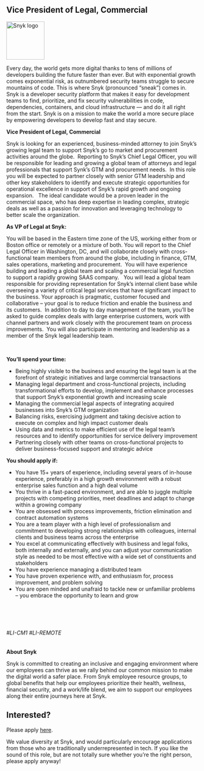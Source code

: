 Vice President of Legal, Commercial
---

<img src="https://res.cloudinary.com/snyk/image/upload/v1537345894/press-kit/brand/logo-black.png" width="100" alt="Snyk logo" />

<div class="content-intro"><p><span style="font-weight: 400;">Every day, the world gets more digital thanks to tens of millions of developers building the future faster than ever. But with exponential growth comes exponential risk, as outnumbered security teams struggle to secure mountains of code. This is where Snyk (pronounced “sneak”) comes in. Snyk is a developer security platform that makes it easy for development teams to find, prioritize, and fix security vulnerabilities in code, dependencies, containers, and cloud infrastructure — and do it all right from the start. Snyk is on a mission to make the world a more secure place by empowering developers to develop fast and stay secure.</span></p></div><p><strong>Vice President of Legal, Commercial&nbsp;&nbsp;&nbsp;</strong></p>
<p><span style="font-weight: 400;">Snyk is looking for an experienced, business-minded attorney to join Snyk’s growing legal team to support Snyk’s go to market and procurement activities around the globe.&nbsp; Reporting to Snyk’s Chief Legal Officer, you will be responsible for leading and growing a global team of attorneys and legal professionals that support Synk’s GTM and procurement needs.&nbsp; In this role you will be expected to partner closely with senior GTM leadership and other key stakeholders to identify and execute strategic opportunities for operational excellence in support of Snyk’s rapid growth and ongoing expansion. &nbsp; </span><span style="font-weight: 400;">The ideal candidate would be a proven leader in the commercial space, who has deep expertise in leading complex, strategic deals as well as a passion for innovation and leveraging technology to better scale the organization.</span></p>
<p><strong>As VP of Legal at Snyk:</strong></p>
<p><span style="font-weight: 400;">You will be based in the Eastern time zone of the US, working either from or Boston office or remotely or a mixture of both. You will report to the Chief Legal Officer in Washington, DC, and will collaborate closely with cross-functional team members from around the globe, including in finance, GTM, sales operations, marketing and procurement.&nbsp; You will have experience building and leading a global team and scaling a commercial legal function to support a rapidly growing SAAS company. &nbsp; </span><span style="font-weight: 400;">You will lead a global team responsible for providing representation for Snyk’s internal client base while overseeing a variety of critical legal services that have significant impact to the business.</span><span style="font-weight: 400;"> Your approach is pragmatic, customer focused and collaborative – your goal is to reduce friction and enable the business and its customers.&nbsp; In addition to day to day management of the team, you’ll be asked to guide complex deals with large enterprise customers, work with channel partners and work closely with the procurement team on process improvements.&nbsp; You will also participate in mentoring and leadership as a member of the Snyk legal leadership team.</span></p>
<p>&nbsp;</p>
<p><strong>You’ll spend your time:</strong></p>
<ul>
<li style="font-weight: 400;"><span style="font-weight: 400;">Being highly visible to the business and ensuring the legal team is at the forefront of strategic initiatives and large commercial transactions</span></li>
<li style="font-weight: 400;"><span style="font-weight: 400;">Managing legal department and cross-functional projects, including transformational efforts to develop, implement and enhance processes that support Snyk’s exponential growth and increasing scale&nbsp;&nbsp;&nbsp;&nbsp;&nbsp;&nbsp;</span></li>
<li style="font-weight: 400;"><span style="font-weight: 400;">Managing the commercial legal aspects of integrating acquired businesses into Snyk’s GTM organization&nbsp;</span></li>
<li style="font-weight: 400;"><span style="font-weight: 400;">Balancing risks, exercising judgment and taking decisive action to execute on complex and high impact customer deals</span></li>
<li style="font-weight: 400;"><span style="font-weight: 400;">Using data and metrics to make efficient use of the legal team’s resources and to identify opportunities for service delivery improvement</span></li>
<li style="font-weight: 400;"><span style="font-weight: 400;">Partnering closely with other teams on cross-functional projects to deliver business-focused support and strategic advice</span></li>
</ul>
<p><strong>You should apply if:</strong></p>
<ul>
<li><span style="font-weight: 400;">You have 15+ years of experience, including several years of in-house experience, preferably in a high growth environment with a robust enterprise sales function and a high deal volume</span></li>
<li style="font-weight: 400;"><span style="font-weight: 400;">You thrive in a fast-paced environment, and are able to juggle multiple projects with competing priorities, meet deadlines and adapt to change within a growing company</span></li>
<li style="font-weight: 400;"><span style="font-weight: 400;">You are obsessed with process improvements, friction elimination and contract automation systems</span></li>
<li style="font-weight: 400;"><span style="font-weight: 400;">You are a team player with a high level of professionalism and commitment to developing strong relationships with colleagues, internal clients and business teams across the enterprise</span></li>
<li style="font-weight: 400;"><span style="font-weight: 400;">You excel at communicating effectively with business and legal folks, both internally and externally, and you can adjust your communication style as needed to be most effective with a wide set of constituents and stakeholders</span></li>
<li style="font-weight: 400;"><span style="font-weight: 400;">You have experience managing a distributed team</span></li>
<li style="font-weight: 400;"><span style="font-weight: 400;">You have proven experience with, and enthusiasm for, process improvement, and problem solving</span></li>
<li style="font-weight: 400;"><span style="font-weight: 400;">You are open minded and unafraid to tackle new or unfamiliar problems – you embrace the opportunity to learn and grow</span></li>
</ul>
<p>&nbsp;</p>
<p>&nbsp;</p>
<h6><span style="font-weight: 400;">#LI-CM1 #LI-REMOTE</span></h6><div class="content-conclusion"><p><strong>About Snyk</strong></p>
<p><strong><span style="font-weight: 400;">Snyk is committed to creating an inclusive and engaging environment where our employees can thrive as we rally behind our common mission to make the digital world a safer place. From Snyk employee resource groups, to global benefits that help our employees prioritize their health, wellness, financial security, and a work/life blend, we aim to support our employees along their entire journeys here at Snyk. </span></strong></p></div>

Interested?
---

Please apply [here](https://boards.greenhouse.io/snyk/jobs/5889345002#app).

We value diversity at Snyk, and would particularly encourage applications from those who are traditionally underrepresented in tech.
If you like the sound of this role, but are not totally sure whether you’re the right person, please apply anyway!
